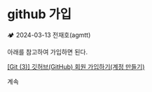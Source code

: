 # github 가입

<aside>
🏕️ 2024-03-13 전재호(agmtt)

</aside>

아래를 참고하여 가입하면 된다.

[[Git (3)] 깃허브(GitHub) 회원 가입하기(계정 만들기)](https://goddaehee.tistory.com/218)

계속